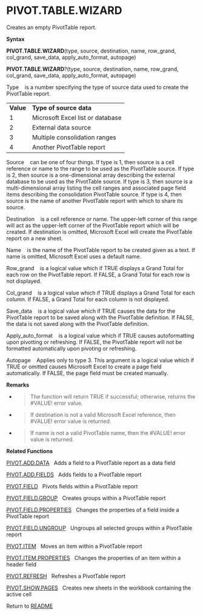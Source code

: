 # PIVOT.TABLE.WIZARD

Creates an empty PivotTable report.

**Syntax**

**PIVOT.TABLE.WIZARD**(type, source, destination, name, row\_grand,
col\_grand, save\_data, apply\_auto\_format, autopage)

**PIVOT.TABLE.WIZARD**?(type, source, destination, name, row\_grand,
col\_grand, save\_data, apply\_auto\_format, autopage)

Type&nbsp;&nbsp;&nbsp;&nbsp;is a number specifying the type of source
data used to create the PivotTable report.

|           |                                  |
| --------- | -------------------------------- |
| **Value** | **Type of source data**          |
| 1         | Microsoft Excel list or database |
| 2         | External data source             |
| 3         | Multiple consolidation ranges    |
| 4         | Another PivotTable report        |

Source&nbsp;&nbsp;&nbsp;&nbsp;can be one of four things. If type is 1,
then source is a cell reference or name to the range to be used as the
PivotTable source. If type is 2, then source is a one-dimensional array
describing the external database to be used as the PivotTable source. If
type is 3, then source is a multi-dimensional array listing the cell
ranges and associated page field items describing the consolidation
PivotTable source. If type is 4, then source is the name of another
PivotTable report with which to share its source.

Destination&nbsp;&nbsp;&nbsp;&nbsp;is a cell reference or name. The
upper-left corner of this range will act as the upper-left corner of the
PivotTable report which will be created. If destination is omitted,
Microsoft Excel will create the PivotTable report on a new sheet.

Name&nbsp;&nbsp;&nbsp;&nbsp;is the name of the PivotTable report to be
created given as a text. If name is omitted, Microsoft Excel uses a
default name.

Row\_grand&nbsp;&nbsp;&nbsp;&nbsp;is a logical value which if TRUE
displays a Grand Total for each row on the PivotTable report. If FALSE,
a Grand Total for each row is not displayed.

Col\_grand&nbsp;&nbsp;&nbsp;&nbsp;is a logical value which if TRUE
displays a Grand Total for each column. If FALSE, a Grand Total for each
column is not displayed.

Save\_data&nbsp;&nbsp;&nbsp;&nbsp;is a logical value which if TRUE
causes the data for the PivotTable report to be saved along with the
PivotTable definition. If FALSE, the data is not saved along with the
PivotTable definition.

Apply\_auto\_format&nbsp;&nbsp;&nbsp;&nbsp;is a logical value which if
TRUE causes autoformatting upon pivotting or refreshing. If FALSE, the
PivotTable report will not be formatted automatically upon pivoting or
refreshing.

Autopage&nbsp;&nbsp;&nbsp;&nbsp;Applies only to type 3. This argument is
a logical value which if TRUE or omitted causes Microsoft Excel to
create a page field automatically. If FALSE, the page field must be
created manually.

**Remarks**

  - > The function will return TRUE if successful; otherwise, returns
    > the \#VALUE\! error value.

  - > If destination is not a valid Microsoft Excel reference, then
    > \#VALUE\! error value is returned.

  - > If name is not a valid PivotTable name, then the \#VALUE\! error
    > value is returned.

**Related Functions**

[PIVOT.ADD.DATA](PIVOT.ADD.DATA.md)&nbsp;&nbsp;&nbsp;Adds a field to a PivotTable report as a
data field

[PIVOT.ADD.FIELDS](PIVOT.ADD.FIELDS.md)&nbsp;&nbsp;&nbsp;Adds fields to a PivotTable report

[PIVOT.FIELD](PIVOT.FIELD.md)&nbsp;&nbsp;&nbsp;Pivots fields within a PivotTable report

[PIVOT.FIELD.GROUP](PIVOT.FIELD.GROUP.md)&nbsp;&nbsp;&nbsp;Creates groups within a PivotTable
report

[PIVOT.FIELD.PROPERTIES](PIVOT.FIELD.PROPERTIES.md)&nbsp;&nbsp;&nbsp;Changes the properties of a
field inside a PivotTable report

[PIVOT.FIELD.UNGROUP](PIVOT.FIELD.UNGROUP.md)&nbsp;&nbsp;&nbsp;Ungroups all selected groups within
a PivotTable report

[PIVOT.ITEM](PIVOT.ITEM.md)&nbsp;&nbsp;&nbsp;Moves an item within a PivotTable report

[PIVOT.ITEM.PROPERTIES](PIVOT.ITEM.PROPERTIES.md)&nbsp;&nbsp;&nbsp;Changes the properties of an item
within a header field

[PIVOT.REFRESH](PIVOT.REFRESH.md)&nbsp;&nbsp;&nbsp;Refreshes a PivotTable report

[PIVOT.SHOW.PAGES](PIVOT.SHOW.PAGES.md)&nbsp;&nbsp;&nbsp;Creates new sheets in the workbook
containing the active cell



Return to [README](README.md)

